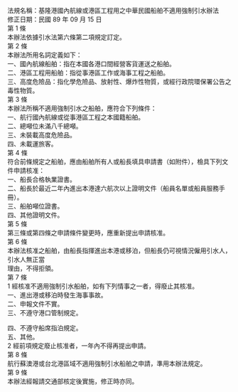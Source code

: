 法規名稱：基隆港國內航線或港區工程用之中華民國船舶不適用強制引水辦法  
修正日期：民國 89 年 09 月 15 日  
第 1 條  
本辦法依據引水法第六條第二項規定訂定。  
第 2 條  
本辦法所用名詞定義如下：  
一、國內航線船舶：指在本國各港口間經營客貨運送之船舶。  
二、港區工程用船舶：指從事港區工作或海事工程之船舶。  
三、高度危險品：指化學危險品、放射性、爆炸性物質，或經行政院環保署公告之毒性物質。  
第 3 條  
本辦法所稱不適用強制引水之船舶，應符合下列條件：  
一、航行國內航線或從事港區工程之本國籍船舶。  
二、總噸位未滿八千總噸。  
三、未裝載高度危險品。  
四、未載運旅客。  
第 4 條  
符合前條規定之船舶，應由船舶所有人或船長填具申請書（如附件），檢具下列文件申請核准：  
一、船長合格執業證書。  
二、船長於最近二年內進出本港達六航次以上證明文件（船員名單或船員服務手冊）。  
三、船舶噸位證書。  
四、其他證明文件。  
第 5 條  
第三條或第四條之申請條件變更時，應重新提出申請核准。  
第 6 條  
本辦法核准之船舶，由船長指揮進出本港或移泊，但船長仍可視情況僱用引水人，引水人無正當  
理由，不得拒領。  
第 7 條  
1 經核准不適用強制引水船舶，如有下列情事之一者，得廢止其核准。  
一、進出港或移泊時發生海事事故。  
二、申報文件不實。  
三、不遵守港口管制規定。  


四、不遵守船席指泊規定。  
五、其他。  
2 經前項規定廢止核准者，一年內不得再提出申請。  
第 8 條  
航行蘇澳港或台北港區域不適用強制引水船舶之申請，準用本辦法規定。  
第 9 條  
本辦法經報請交通部核定後實施，修正時亦同。  


